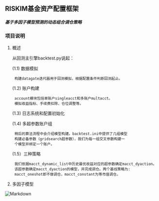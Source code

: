 ## RISKIM基金资产配置框架
##### 基于多因子模型预测的动态组合调仓策略
### 项目说明

1. 概述

   从回测主引擎backtest.py说起：
   
   (1.1) 数据模拟
        
        构建datagate迭代器用于回测模拟，根据配置条件判断回测起止。
   
   (1.2) 账户构建 
   
        account模块包括单账户singleacct和多账户multacct。
        模拟收益指标、手续费扣除、仓位调整等。
   
   (1.3) 日志系统和配置初始化
   
   (1.4) 多超参数账户组
        
        稍后的算法流程中会介绍模型构建。backtest.ini中提供了几组模型
        构建必备参数（gridsearch超参数），我们为每一组交叉参数构建一
        个模型并绑定一个账户。
        
   (1.5）三种策略
   
        我们依据macct_dynamic_list中历史最优收益对应的超参数确定macct_dyaction。
        该超参数确定macct_dyaction的模型，并完成调仓。两个基线策略为:
        macct_oneshot即不做调仓，macct_constant为等市值调仓。

2. 多因子模型

![Markdown](https://github.com/ailzy/riskim/blob/master/tutorial/algoexplain.png)

